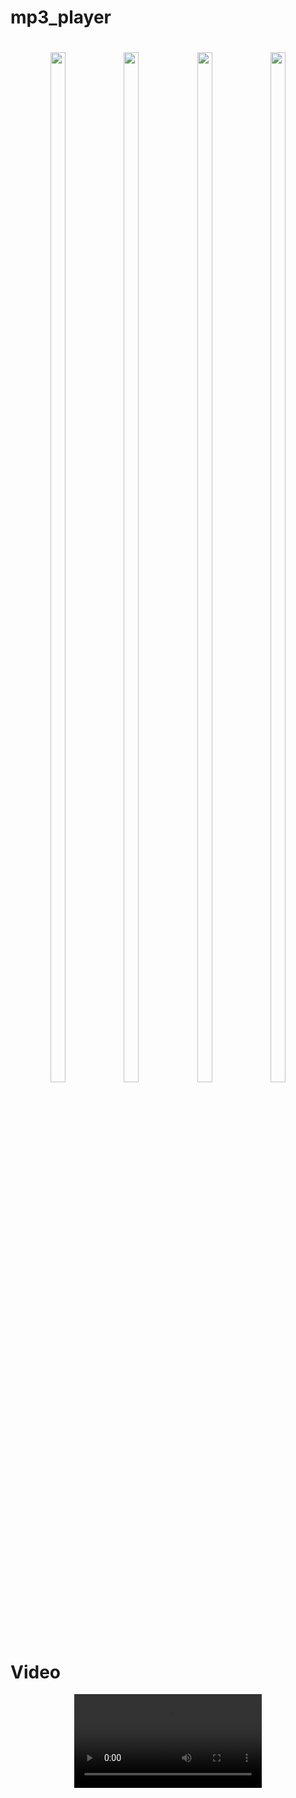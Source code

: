 # mp3_player

<h1 align = "center">
  <img src="https://github.com/user-attachments/assets/e2bd6388-3a93-4d16-8303-71574c3f114d" height=65%  width=22%>
  <img src="https://github.com/user-attachments/assets/2b71955a-f9b9-4f79-bfed-1ffbf090bc9a" height=65%  width=22%>
  <img src="https://github.com/user-attachments/assets/f8f0c9d5-cd0a-461f-8eb6-13f133d38a50" height=65%
  width=22%>
  <img src="https://github.com/user-attachments/assets/608ccf9b-9130-4891-936e-7d6699967742" height=65%  width=22%>
</h1>


# Video
<div align = "center">
<video src="https://github.com/user-attachments/assets/8c3057e9-0de5-4e45-9253-4fba06942e62">
</div>
